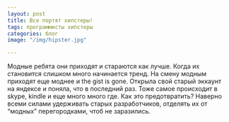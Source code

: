 ```yaml
---
layout: post
title: Все портят хипстеры!
tags: программисты хипстеры
categories: блог
image: "/img/hipster.jpg"

---
```


Модные ребята они приходят и стараются как лучше. Когда их становится слишком много начинается тренд. На смену модным приходят еще моднее и the gist is gone. 
Открыла свой старый эккаунт на яндексе и поняла, что в последний раз. Тоже самое происходит в skype, kindle и еще много много где. Как это предотвратить? Наверно всеми силами удерживать старых разработчиков, отделять их от “модных” перегородками, чтоб не заразились.


